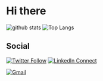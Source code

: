# Hi there

![github stats](https://github-readme-stats.vercel.app/api?username=Noblepal&show_icons=true&count_private=true&line_height=33&theme=react)
![Top Langs](https://github-readme-stats.vercel.app/api/top-langs/?username=Noblepal&hide=html&theme=react)

<!---[![GitHub Streak](https://github-readme-streak-stats.herokuapp.com/?user=Noblepal&theme=react)](https://github.com/DenverCoder1/github-readme-streak-stats)-->

## Social

[![Twitter Follow](https://img.shields.io/badge/%20-Follow-black?color=14171A&labelColor=1976d2&logo=twitter&logoColor=ffffff)](https://twitter.com/noblepal_joseph)
[![LinkedIn Connect](https://img.shields.io/badge/%20-Connect-black?color=14171A&labelColor=212121&logo=linkedin&logoColor=ffffff)](https://www.linkedin.com/in/joseph-noblepal-538689100/)
<!-- [![Facebook Follow](https://img.shields.io/badge/%20-Follow-black?color=14171A&labelColor=1976d2&logo=facebook&logoColor=ffffff)](https://www.facebook.com/jay.i.jr.1) -->
[![Gmail](https://img.shields.io/badge/%20-Send%20Mail-black?color=14171A&labelColor=ef5350&logo=gmail&logoColor=ffffff)](mailto:zeronillzero@gmail.com?subject=From%20GitHub&body=Hi,%20there.%20Found%20you%20from%20GitHub.)

